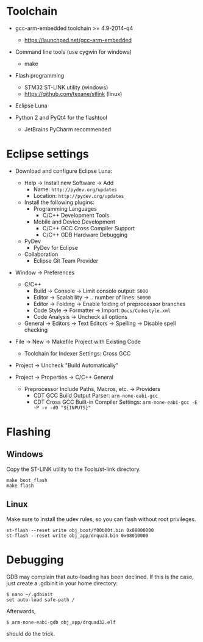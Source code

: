 Toolchain
=========
  * gcc-arm-embedded toolchain >= 4.9-2014-q4
    * https://launchpad.net/gcc-arm-embedded

  * Command line tools (use cygwin for windows)
    * make

  * Flash programming
    * STM32 ST-LINK utility (windows)
    * https://github.com/texane/stlink (linux)

  * Eclipse Luna
 
  * Python 2 and PyQt4 for the flashtool
    * JetBrains PyCharm recommended

Eclipse settings
================
  * Download and configure Eclipse Luna:
    * Help -> Install new Software -> Add
      * Name: `http://pydev.org/updates`
      * Location: `http://pydev.org/updates`
    * Install the following plugins:
      * Programming Languages
        * C/C++ Development Tools
      * Mobile and Device Development
        * C/C++ GCC Cross Compiler Support
        * C/C++ GDB Hardware Debugging
     * PyDev
        * PyDev for Eclipse
      * Collaboration
        * Eclipse Git Team Provider

  * Window -> Preferences
    * C/C++
      * Build -> Console -> Limit console output: `5000`
      * Editor -> Scalability -> .. number of lines: `50000`
      * Editor -> Folding -> Enable folding of preprocessor branches
      * Code Style -> Formatter -> Import: `Docs/Codestyle.xml`
      * Code Analysis -> Uncheck all options
    * General -> Editors -> Text Editors -> Spelling -> Disable spell checking

  * File -> New -> Makefile Project with Existing Code
    * Toolchain for Indexer Settings: Cross GCC

  * Project -> Uncheck "Build Automatically" 
  
  * Project -> Properties -> C/C++ General
    * Preprocessor Include Paths, Macros, etc. -> Providers
      * CDT GCC Build Output Parser: `arm-none-eabi-gcc`
      * CDT Cross GCC Built-in Compiler Settings: `arm-none-eabi-gcc -E -P -v -dD "${INPUTS}"`

Flashing
========

Windows
-------
Copy the ST-LINK utility to the Tools/st-link directory.

    make boot_flash
    make flash

Linux
-----
Make sure to install the udev rules, so you can flash without root
privileges.

    st-flash --reset write obj_boot/f00b00t.bin 0x08000000
    st-flash --reset write obj_app/drquad.bin 0x08010000

Debugging
=========
GDB may complain that auto-loading has been declined. If this is
the case, just create a .gdbinit in your home directory:

    $ nano ~/.gdbinit
    set auto-load safe-path /

Afterwards, 

    $ arm-none-eabi-gdb obj_app/drquad32.elf

should do the trick.
